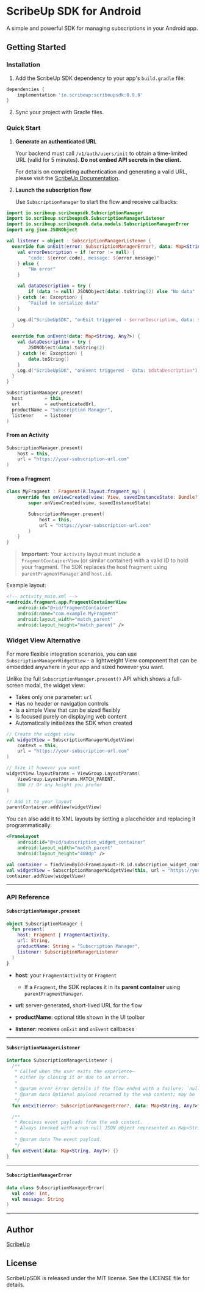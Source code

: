 # ScribeUp SDK for Android

A simple and powerful SDK for managing subscriptions in your Android app.

## Getting Started

### Installation

1. Add the ScribeUp SDK dependency to your app's `build.gradle` file:

```gradle
dependencies {
    implementation 'io.scribeup:scribeupsdk:0.9.0'
}
```

2. Sync your project with Gradle files.

### Quick Start

1. **Generate an authenticated URL**

   Your backend must call `/v1/auth/users/init` to obtain a time-limited URL (valid for 5 minutes).
   **Do not embed API secrets in the client.**

   For details on completing authentication and generating a valid URL, please visit the [ScribeUp Documentation](https://docs.scribeup.io).

2. **Launch the subscription flow**

   Use `SubscriptionManager` to start the flow and receive callbacks:

```kotlin
import io.scribeup.scribeupsdk.SubscriptionManager
import io.scribeup.scribeupsdk.SubscriptionManagerListener
import io.scribeup.scribeupsdk.data.models.SubscriptionManagerError
import org.json.JSONObject

val listener = object : SubscriptionManagerListener {
  override fun onExit(error: SubscriptionManagerError?, data: Map<String, Any?>?) {
    val errorDescription = if (error != null) {
        "code: ${error.code}, message: ${error.message}"
    } else {
        "No error"
    }

    val dataDescription = try {
        if (data != null) JSONObject(data).toString(2) else "No data"
    } catch (e: Exception) {
        "Failed to serialize data"
    }

    Log.d("ScribeUpSDK", "onExit triggered - $errorDescription, data: $dataDescription")
  }

  override fun onEvent(data: Map<String, Any?>) {
    val dataDescription = try {
        JSONObject(data).toString(2)
    } catch (e: Exception) {
        data.toString()
    }
    Log.d("ScribeUpSDK", "onEvent triggered - data: $dataDescription")
  }
}

SubscriptionManager.present(
  host        = this,
  url         = authenticatedUrl,
  productName = "Subscription Manager",
  listener    = listener
)
```

#### From an Activity

```kotlin
SubscriptionManager.present(
    host = this,
    url = "https://your-subscription-url.com"
)
```

#### From a Fragment

```kotlin
class MyFragment : Fragment(R.layout.fragment_my) {
    override fun onViewCreated(view: View, savedInstanceState: Bundle?) {
        super.onViewCreated(view, savedInstanceState)

        SubscriptionManager.present(
            host = this,
            url = "https://your-subscription-url.com"
        )
    }
}
```

> **Important:** Your `Activity` layout must include a `FragmentContainerView` (or similar container) with a valid ID to hold your fragment. The SDK replaces the host fragment using `parentFragmentManager` and `host.id`.

Example layout:

```xml
<!-- activity_main.xml -->
<androidx.fragment.app.FragmentContainerView
    android:id="@+id/fragmentContainer"
    android:name="com.example.MyFragment"
    android:layout_width="match_parent"
    android:layout_height="match_parent" />
```

### Widget View Alternative

For more flexible integration scenarios, you can use `SubscriptionManagerWidgetView` - a lightweight View component that can be embedded anywhere in your app and sized however you want.

Unlike the full `SubscriptionManager.present()` API which shows a full-screen modal, the widget view:
- Takes only one parameter: `url`
- Has no header or navigation controls
- Is a simple View that can be sized flexibly
- Is focused purely on displaying web content
- Automatically initializes the SDK when created

```kotlin
// Create the widget view
val widgetView = SubscriptionManagerWidgetView(
    context = this,
    url = "https://your-subscription-url.com"
)

// Size it however you want
widgetView.layoutParams = ViewGroup.LayoutParams(
    ViewGroup.LayoutParams.MATCH_PARENT,
    800 // Or any height you prefer
)

// Add it to your layout
parentContainer.addView(widgetView)
```

You can also add it to XML layouts by setting a placeholder and replacing it programmatically:

```xml
<FrameLayout
    android:id="@+id/subscription_widget_container"
    android:layout_width="match_parent"
    android:layout_height="400dp" />
```

```kotlin
val container = findViewById<FrameLayout>(R.id.subscription_widget_container)
val widgetView = SubscriptionManagerWidgetView(this, url = "https://your-url.com")
container.addView(widgetView)
```

---
### API Reference

#### `SubscriptionManager.present`

```kotlin
object SubscriptionManager {
  fun present(
    host: Fragment | FragmentActivity,
    url: String,
    productName: String = "Subscription Manager",
    listener: SubscriptionManagerListener
  )
}
```

* **host**: your `FragmentActivity` or `Fragment`

  * If a `Fragment`, the SDK replaces it in its **parent container** using `parentFragmentManager`.
* **url**: server-generated, short-lived URL for the flow
* **productName**: optional title shown in the UI toolbar
* **listener**: receives `onExit` and `onEvent` callbacks

---

#### `SubscriptionManagerListener`

```kotlin
interface SubscriptionManagerListener {
  /**
   * Called when the user exits the experience—
   * either by closing it or due to an error.
   *
   * @param error Error details if the flow ended with a failure; `null` on normal exit.
   * @param data Optional payload returned by the web content; may be `null`.
   */
  fun onExit(error: SubscriptionManagerError?, data: Map<String, Any?>?) {}

  /**
   * Receives event payloads from the web content.
   * Always invoked with a non-null JSON object represented as Map<String, Any>.
   *
   * @param data The event payload.
   */
  fun onEvent(data: Map<String, Any?>) {}
}
```

---
#### `SubscriptionManagerError`

```kotlin
data class SubscriptionManagerError(
  val code: Int,
  val message: String
)
```

---
## Author

[ScribeUp](https://scribeup.io)

## License
ScribeUpSDK is released under the MIT license. See the LICENSE file for details.
